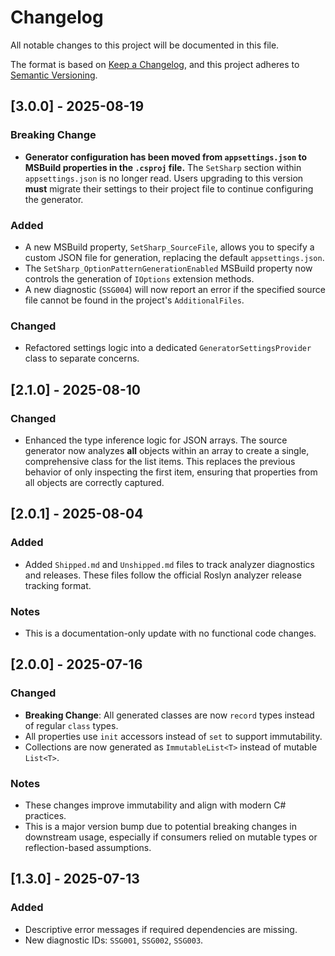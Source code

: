 # Changelog

All notable changes to this project will be documented in this file.

The format is based on [Keep a Changelog](https://keepachangelog.com/en/1.0.0/),
and this project adheres to [Semantic Versioning](https://semver.org/spec/v2.0.0.html).

## [3.0.0] - 2025-08-19
### Breaking Change
- **Generator configuration has been moved from `appsettings.json` to MSBuild properties in the `.csproj` file.** The `SetSharp` section within `appsettings.json` is no longer read. Users upgrading to this version **must** migrate their settings to their project file to continue configuring the generator.

### Added
- A new MSBuild property, `SetSharp_SourceFile`, allows you to specify a custom JSON file for generation, replacing the default `appsettings.json`.
- The `SetSharp_OptionPatternGenerationEnabled` MSBuild property now controls the generation of `IOptions` extension methods.
- A new diagnostic (`SSG004`) will now report an error if the specified source file cannot be found in the project's `AdditionalFiles`.

### Changed
- Refactored settings logic into a dedicated `GeneratorSettingsProvider` class to separate concerns.

## [2.1.0] - 2025-08-10
### Changed
- Enhanced the type inference logic for JSON arrays. The source generator now analyzes **all** objects within an array to create a single, comprehensive class for the list items. This replaces the previous behavior of only inspecting the first item, ensuring that properties from all objects are correctly captured.

## [2.0.1] - 2025-08-04
### Added
- Added `Shipped.md` and `Unshipped.md` files to track analyzer diagnostics and releases. These files follow the official Roslyn analyzer release tracking format.

### Notes
- This is a documentation-only update with no functional code changes.


## [2.0.0] - 2025-07-16
### Changed
- **Breaking Change**: All generated classes are now `record` types instead of regular `class` types.
- All properties use `init` accessors instead of `set` to support immutability.
- Collections are now generated as `ImmutableList<T>` instead of mutable `List<T>`.

### Notes
- These changes improve immutability and align with modern C# practices.
- This is a major version bump due to potential breaking changes in downstream usage, especially if consumers relied on mutable types or reflection-based assumptions.

## [1.3.0] - 2025-07-13
### Added
- Descriptive error messages if required dependencies are missing.
- New diagnostic IDs: `SSG001`, `SSG002`, `SSG003`.


